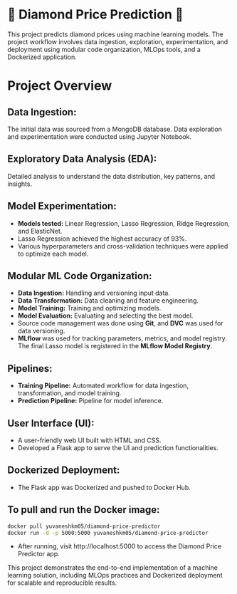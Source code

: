 # 💎 Diamond Price Prediction 💎
This project predicts diamond prices using machine learning models. The project workflow involves data ingestion, exploration, experimentation, and deployment using modular code organization, MLOps tools, and a Dockerized application.

# Project Overview

## Data Ingestion: 
The initial data was sourced from a MongoDB database. Data exploration and experimentation were conducted using Jupyter Notebook.

## Exploratory Data Analysis (EDA): 
Detailed analysis to understand the data distribution, key patterns, and insights.

## Model Experimentation:
- **Models tested:** Linear Regression, Lasso Regression, Ridge Regression, and ElasticNet.
- Lasso Regression achieved the highest accuracy of 93%.
- Various hyperparameters and cross-validation techniques were applied to optimize each model.

## Modular ML Code Organization:
- **Data Ingestion:** Handling and versioning input data.
- **Data Transformation:** Data cleaning and feature engineering.
- **Model Training:** Training and optimizing models.
- **Model Evaluation:** Evaluating and selecting the best model.
- Source code management was done using **Git**, and **DVC** was used for data versioning.
- **MLflow** was used for tracking parameters, metrics, and model registry. The final Lasso model is registered in the **MLflow Model Registry**.

## Pipelines:
- **Training Pipeline:** Automated workflow for data ingestion, transformation, and model training.
- **Prediction Pipeline:** Pipeline for model inference.

## User Interface (UI):
- A user-friendly web UI built with HTML and CSS.
- Developed a Flask app to serve the UI and prediction functionalities.

## Dockerized Deployment:
- The Flask app was Dockerized and pushed to Docker Hub.

## To pull and run the Docker image:
```bash
docker pull yuvaneshkm05/diamond-price-predictor
docker run -d -p 5000:5000 yuvaneshkm05/diamond-price-predictor
```
- After running, visit http://localhost:5000 to access the Diamond Price Predictor app.

This project demonstrates the end-to-end implementation of a machine learning solution, including MLOps practices and Dockerized deployment for scalable and reproducible results.